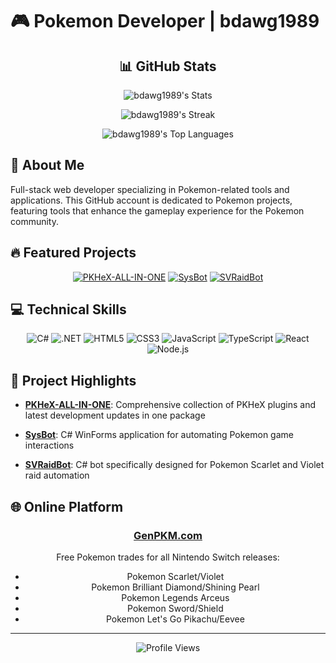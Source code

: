 # 🎮 Pokemon Developer | bdawg1989

<div align="center">
  
  ## 📊 GitHub Stats
  
  ![bdawg1989's Stats](https://github-readme-stats.vercel.app/api?username=bdawg1989&theme=chartreuse-dark&show_icons=true&hide_border=false&count_private=true)
  
  ![bdawg1989's Streak](https://github-readme-streak-stats.herokuapp.com/?user=bdawg1989&theme=chartreuse-dark&hide_border=false)
  
  ![bdawg1989's Top Languages](https://github-readme-stats.vercel.app/api/top-langs/?username=bdawg1989&theme=chartreuse-dark&show_icons=true&hide_border=false&layout=compact)
  
</div>

## 👾 About Me

Full-stack web developer specializing in Pokemon-related tools and applications. This GitHub account is dedicated to Pokemon projects, featuring tools that enhance the gameplay experience for the Pokemon community.

## 🔥 Featured Projects

<div align="center">

[![PKHeX-ALL-IN-ONE](https://github-readme-stats.vercel.app/api/pin/?username=bdawg1989&repo=PKHeX-ALL-IN-ONE&theme=chartreuse-dark)](https://github.com/bdawg1989/PKHeX-ALL-IN-ONE)
[![SysBot](https://github-readme-stats.vercel.app/api/pin/?username=bdawg1989&repo=SysBot&theme=chartreuse-dark)](https://github.com/bdawg1989/SysBot)
[![SVRaidBot](https://github-readme-stats.vercel.app/api/pin/?username=bdawg1989&repo=SVRaidBot&theme=chartreuse-dark)](https://github.com/bdawg1989/SVRaidBot)

</div>

## 💻 Technical Skills

<div align="center">

![C#](https://img.shields.io/badge/C%23-239120?style=for-the-badge&logo=c-sharp&logoColor=white)
![.NET](https://img.shields.io/badge/.NET-512BD4?style=for-the-badge&logo=dotnet&logoColor=white)
![HTML5](https://img.shields.io/badge/HTML5-E34F26?style=for-the-badge&logo=html5&logoColor=white)
![CSS3](https://img.shields.io/badge/CSS3-1572B6?style=for-the-badge&logo=css3&logoColor=white)
![JavaScript](https://img.shields.io/badge/JavaScript-F7DF1E?style=for-the-badge&logo=javascript&logoColor=black)
![TypeScript](https://img.shields.io/badge/TypeScript-007ACC?style=for-the-badge&logo=typescript&logoColor=white)
![React](https://img.shields.io/badge/React-20232A?style=for-the-badge&logo=react&logoColor=61DAFB)
![Node.js](https://img.shields.io/badge/Node.js-339933?style=for-the-badge&logo=nodedotjs&logoColor=white)

</div>

## 🚀 Project Highlights

- **[PKHeX-ALL-IN-ONE](https://github.com/bdawg1989/PKHeX-ALL-IN-ONE)**: Comprehensive collection of PKHeX plugins and latest development updates in one package
  
- **[SysBot](https://github.com/bdawg1989/SysBot)**: C# WinForms application for automating Pokemon game interactions

- **[SVRaidBot](https://github.com/bdawg1989/SVRaidBot)**: C# bot specifically designed for Pokemon Scarlet and Violet raid automation

## 🌐 Online Platform

<div align="center">
  
  ### [GenPKM.com](https://genpkm.com)
  Free Pokemon trades for all Nintendo Switch releases:
  - Pokemon Scarlet/Violet
  - Pokemon Brilliant Diamond/Shining Pearl
  - Pokemon Legends Arceus
  - Pokemon Sword/Shield
  - Pokemon Let's Go Pikachu/Eevee

</div>

---

<div align="center">
  <img src="https://komarev.com/ghpvc/?username=bdawg1989&color=brightgreen&style=for-the-badge" alt="Profile Views">
</div>
